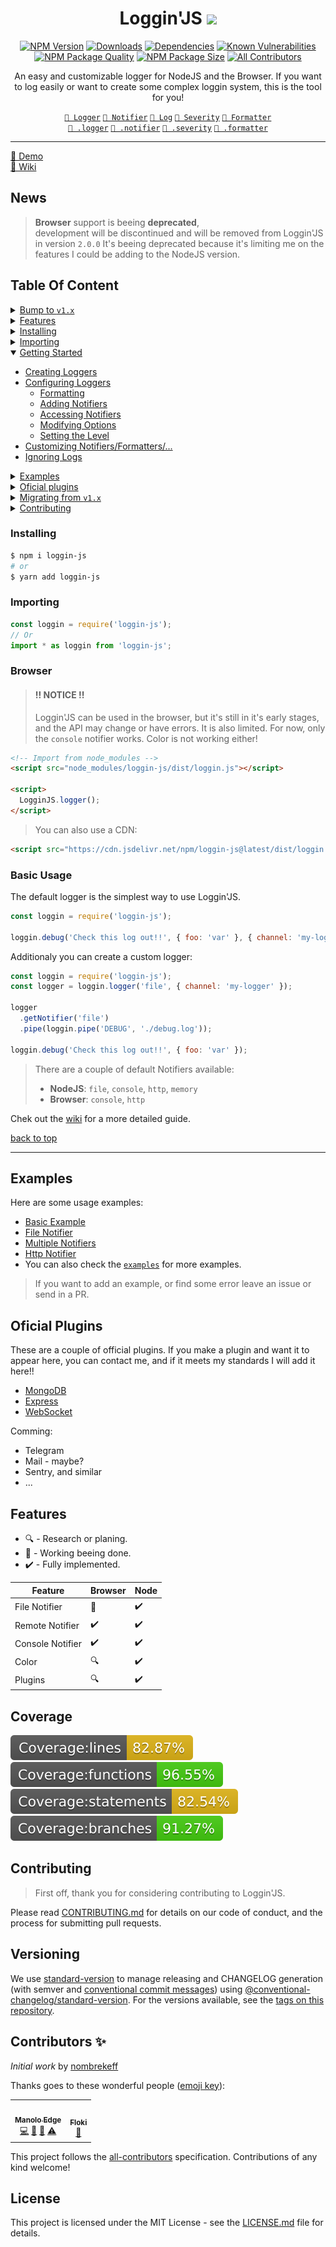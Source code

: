 <div align="center">
  
# Loggin'JS ![](https://img.shields.io/badge/PRs-welcome-green.svg) <!-- omit in toc -->

[![NPM Version][npm-image]][npm-url]
[![Downloads][downloads-badge]][downloads-link]
[![Dependencies][dependencies-badge]][dependencies-link]
[![Known Vulnerabilities][vulnerabilities-badge]][vulnerabilities-link]  
[![NPM Package Quality][code-quality-badge]][code-quality-link]
[![NPM Package Size][pkg-size-badge]][pkg-size-link] <!-- ALL-CONTRIBUTORS-BADGE:START - Do not remove or modify this section -->
[![All Contributors](https://img.shields.io/badge/all_contributors-2-orange.svg?style=flat-square)](#contributors-)
<!-- ALL-CONTRIBUTORS-BADGE:END -->
  
<p>
An easy and customizable logger for NodeJS and the Browser.  
If you want to log easily or want to create some complex loggin system, this is the tool for you!
</p>


[`🔗 Logger`][docs:logger]
[`🔗 Notifier`][docs:notifier]
[`🔗 Log`][docs:log]
[`🔗 Severity`][docs:severity]
[`🔗 Formatter`][docs:formatter]  
[`🔗 .logger`][docs:helper:logger]
[`🔗 .notifier`][docs:helper:notifier]
[`🔗 .severity`][docs:helper:severity]
[`🔗 .formatter`][docs:helper:formatter]

</div>

****

[🔧 Demo](https://runkit.com/nombrekeff/loggin-js-demo-1)   
[📓 Wiki](https://github.com/loggin-js/loggin-js/wiki)

## News
> **Browser** support is beeing **deprecated**,  
> development will be discontinued and will be removed from Loggin'JS in version `2.0.0`
> It's beeing deprecated because it's limiting me on the features I could be adding to the NodeJS version.


## Table Of Content <!-- omit in toc -->

<details>
  <summary><a href="#Bump-to-v1x">Bump to <code>v1.x</code></a></summary>

  - [Considerations](#Considerations)
  - [Improvements](#Improvements)
</details>
<details>
  <summary><a href="#Features">Features</a></summary>
</details>
<details>
  <summary><a href="#Installing">Installing</a></summary>
</details>
<details>
  <summary><a href="#Importing">Importing</a></summary>
  
  - [Node](#Node)
  - [ES6 Import](#ES6-Import)
  - [Browser](#Browser)
</details>
<details open>
  <summary><a href="#Getting-Started">Getting Started</a></summary>
  
  - [Creating Loggers](#Creating-loggers)
  - [Configuring Loggers](#Configuring-loggers)
    - [Formatting](#Formatting)
    - [Adding Notifiers](#Adding-notifiers)
    - [Accessing Notifiers](#Accessing-notifiers)
    - [Modifying Options](#Modifying-options)
    - [Setting the Level](#Setting-the-level)
  - [Customizing Notifiers/Formatters/...](#Customizing-NotifiersFormatters)
  - [Ignoring Logs](#Ignoring-Logs)
</details>
<details>
  <summary><a href="#Examples">Examples</a></summary>
  
  - [Simple Example](#Simple-example)
  - [Advanced Example](#Advanced-example)
</details>
<details>
  <summary><a href="#Oficial-plugins">Oficial plugins</a></summary>
</details>
<details>
  <summary><a href="#Migrating-from-v1x">Migrating from <code>v1.x</code></a></summary>
  
  - [Example 1](#Example-1)
  - [Example 2](#Example-2)
</details>
<details>
  <summary><a href="#Contributing">Contributing</a></summary>
</details>

### Installing
```bash
$ npm i loggin-js
# or
$ yarn add loggin-js
```

### Importing
```js
const loggin = require('loggin-js');
// Or
import * as loggin from 'loggin-js';
```

### Browser
> #### !! NOTICE !!
> Loggin'JS can be used in the browser, but it's still in it's early stages, and the API may change or have errors. 
> It is also limited. For now, only the `console` notifier works. Color is not working either!

```html
<!-- Import from node_modules -->
<script src="node_modules/loggin-js/dist/loggin.js"></script>

<script>
  LogginJS.logger();
</script>
```

> You can also use a CDN:
```html
<script src="https://cdn.jsdelivr.net/npm/loggin-js@latest/dist/loggin.js"></script>
```

### Basic Usage
The default logger is the simplest way to use Loggin'JS.

```js
const loggin = require('loggin-js');

loggin.debug('Check this log out!!', { foo: 'var' }, { channel: 'my-logger' });
```

Additionaly you can create a custom logger:
```js
const loggin = require('loggin-js');
const logger = loggin.logger('file', { channel: 'my-logger' });

logger
  .getNotifier('file')
  .pipe(loggin.pipe('DEBUG', './debug.log'));
    
loggin.debug('Check this log out!!', { foo: 'var' });
```
> There are a couple of default Notifiers available: 
> * **NodeJS**: `file`, `console`, `http`, `memory` 
> * **Browser**: `console`, `http`

Chek out the [wiki](https://github.com/loggin-js/loggin-js/wiki) for a more detailed guide. 

[back to top](#table-of-content-)
****

## Examples
Here are some usage examples:
* [Basic Example](https://runkit.com/nombrekeff/loggin-js-demo-1)
* [File Notifier](https://runkit.com/nombrekeff/loggin-js-file-notifier)
* [Multiple Notifiers](https://runkit.com/nombrekeff/multiple-notifiers)
* [Http Notifier](https://runkit.com/nombrekeff/loggin-js-remote-notifier)
* You can also check the [`examples`](./examples) for more examples.

> If you want to add an example, or find some error leave an issue or send in a PR.

## Oficial Plugins
These are a couple of official plugins. If you make a plugin and want it to appear here, 
you can contact me, and if it meets my standards I will add it here!!
* [MongoDB](https://github.com/loggin-js/loggin-js-mongodb)
* [Express](https://github.com/loggin-js/loggin-js-express)
* [WebSocket](https://github.com/loggin-js/loggin-js-ws)

Comming:
* Telegram
* Mail - maybe?
* Sentry, and similar
* ...

## Features
* 🔍 - Research or planing.
* 👷 - Working beeing done.
* ✔️ - Fully implemented.

| **Feature**      | Browser | Node |
| ---------------- | ------- | ---- |
| File Notifier    | 👷      | ✔️   |
| Remote Notifier  | ✔️      | ✔️   |
| Console Notifier | ✔️      | ✔️   |
| Color            | 🔍      | ✔️   |
| Plugins          | 🔍      | ✔️   |


## Coverage
[![Coverage][coverage-lines-badge]]() 
[![Coverage][coverage-functions-badge]]() 
[![Coverage][coverage-statements-badge]]() 
[![Coverage][coverage-branches-badge]]() 


## Contributing
> First off, thank you for considering contributing to Loggin'JS.

Please read [CONTRIBUTING.md](./.github/CONTRIBUTING.md) for details on our code of conduct, and the process for submitting pull requests.

## Versioning <!-- omit in toc -->
We use [standard-version](https://github.com/conventional-changelog/standard-version) to manage releasing and CHANGELOG generation (with semver and [conventional commit messages](https://www.conventionalcommits.org/en/v1.0.0/)) using [@conventional-changelog/standard-version](https://github.com/conventional-changelog/standard-version). For the versions available, see the [tags on this repository](https://github.com/loggin-js/loggin-js/tags). 

## Contributors ✨
*Initial work* by [nombrekeff](https://github.com/nombrekeff)

Thanks goes to these wonderful people ([emoji key](https://allcontributors.org/docs/en/emoji-key)):

<!-- ALL-CONTRIBUTORS-LIST:START - Do not remove or modify this section -->
<!-- prettier-ignore-start -->
<!-- markdownlint-disable -->
<table>
  <tr>
    <td align="center"><a href="https://github.com/nombrekeff"><img src="https://avatars3.githubusercontent.com/u/17043260?v=4" width="100px;" alt=""/><br /><sub><b>Manolo Edge</b></sub></a><br /><a href="https://github.com/loggin-js/loggin-js/commits?author=nombrekeff" title="Code">💻</a> <a href="#ideas-nombrekeff" title="Ideas, Planning, & Feedback">🤔</a> <a href="#maintenance-nombrekeff" title="Maintenance">🚧</a> <a href="https://github.com/loggin-js/loggin-js/commits?author=nombrekeff" title="Tests">⚠️</a></td>
    <td align="center"><a href="https://github.com/floki-gh"><img src="https://avatars0.githubusercontent.com/u/47026835?v=4" width="100px;" alt=""/><br /><sub><b>Floki</b></sub></a><br /><a href="https://github.com/loggin-js/loggin-js/commits?author=floki-gh" title="Documentation">📖</a></td>
  </tr>
</table>

<!-- markdownlint-enable -->
<!-- prettier-ignore-end -->
<!-- ALL-CONTRIBUTORS-LIST:END -->

This project follows the [all-contributors](https://github.com/all-contributors/all-contributors) specification. Contributions of any kind welcome!

## License <!-- omit in toc -->
This project is licensed under the MIT License - see the [LICENSE.md](LICENSE.md) file for details.

<!-- Links -->
[npm-image]: https://img.shields.io/npm/v/loggin-js.svg?style=flat-square
[npm-url]: https://npmjs.org/package/loggin-js

[travis-image]: https://img.shields.io/travis/nombrekeff/loggin-js.svg?style=flat-square
[travis-url]: https://travis-ci.org/nombrekeff/loggin-js

[code-quality-badge]: http://npm.packagequality.com/shield/loggin-js.svg?style=flat-square
[code-quality-link]: https://packagequality.com/#?package=loggin-js

[pkg-size-badge]: https://img.shields.io/bundlephobia/minzip/loggin-js?style=flat-square
[pkg-size-link]: https://bundlephobia.com/result?p=loggin-js

[downloads-badge]: https://img.shields.io/npm/dm/loggin-js.svg?style=flat-square
[downloads-link]: https://www.npmjs.com/package/loggin-js

[dependencies-badge]: https://img.shields.io/david/nombrekeff/loggin-js.svg?style=flat-square
[dependencies-link]: https://david-dm.org/nombrekeff/loggin-js?view=tree

[vulnerabilities-badge]: https://snyk.io/test/npm/loggin-js/badge.svg?style=flat-square
[vulnerabilities-link]: https://snyk.io/test/npm/loggin-js

[coverage-lines-badge]: ./.github/badges/badge-lines.svg
[coverage-functions-badge]: ./.github/badges/badge-functions.svg
[coverage-branches-badge]: ./.github/badges/badge-branches.svg
[coverage-statements-badge]: ./.github/badges/badge-statements.svg

[docs:severity]: https://github.com/loggin-js/loggin-js/wiki/Severity
[docs:notifier]: https://github.com/loggin-js/loggin-js/wiki/Notifier
[docs:formatter]: https://github.com/loggin-js/loggin-js/wiki/Formatter
[docs:formatting]: https://github.com/loggin-js/loggin-js/wiki/Formatter
[docs:log]: https://github.com/loggin-js/loggin-js/wiki/Log
[docs:Logger]: https://github.com/loggin-js/loggin-js/wiki/Logger
[docs:channel]: https://github.com/loggin-js/loggin-js/wiki/Logger#channel
[docs:logger-options]: https://github.com/loggin-js/loggin-js/wiki/Logger#options
[docs:helper:logger]: https://github.com/loggin-js/loggin-js/wiki/Helpers#logger
[docs:helper:notifier]: https://github.com/loggin-js/loggin-js/wiki/Helper#notifier
[docs:helper:formatter]: https://github.com/loggin-js/loggin-js/wiki/Helper#formatter
[docs:helper:severity]: https://github.com/loggin-js/loggin-js/wiki/Helper#severity
[docs:customizing]: https://github.com/loggin-js/loggin-js/wiki/logger#customizing
[docs:premades]: https://github.com/loggin-js/loggin-js/wiki/premades
[docs:plugins]: https://github.com/loggin-js/loggin-js/wiki/Plugins


